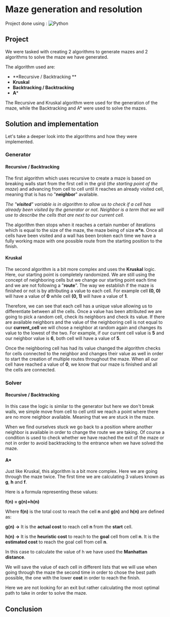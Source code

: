 # Maze generation and resolution

Project done using : ![Python](https://img.shields.io/badge/python-3670A0?style=for-the-badge&logo=python&logoColor=ffdd54)

## Project
We were tasked with creating 2 algorithms to generate mazes and 2 algorithms to solve the maze we have generated. 

The algorithm used are:
* **Recursive / Backtracking **
* **Kruskal**
* **Backtracking / Backtracking**
* **A***

The Recursive and Kruskal algorithm were used for the generation of the maze, while the Backtracking and A* were used to solve the mazes.

## Solution and implementation

Let's take a deeper look into the algorithms and how they were implemented.

### Generator

#### Recursive / Backtracking

The first algorithm which uses recursive to create a maze is based on breaking walls start from the first cell in the grid (_the starting point of the maze_) and advancing from cell to cell until it reaches an already visited cell, meaning that is has no "**neighbor**" available. 

_The "**visited**" variable is in algorithm to allow us to check if a cell has already been visited by the generator or not. Neighbor is a term that we will use to describe the cells that are next to our current cell._ 

The algorithm then stops when it reaches a certain number of iterations which is equal to the size of the maze, the maze being of size **n*n**. Once all cells have been visited and a wall has been broken each time we have a fully working maze with one possible route from the starting position to the finish. 

#### Kruskal

The second algorithm is a bit more complex and uses the **Kruskal** logic. Here, our starting point is completely randomized. We are still using the concept of neighboring cells but we change our starting point each time and we are not following a "**route**". The way we establish if the maze is finished or not is by attributing a value to each cell. For example cell **(0, 0)** will have a value of **0** while cell **(0, 1)** will have a value of **1**.

Therefore, we can see that each cell has a unique value allowing us to differentiate between all the cells. 
Once a value has been attributed we are going to pick a random cell, check its neighbors and check its value. If there are available neighbors and the value of the neighboring cell is not equal to our **current_cell** we will chose a neighbor at random again and changes its value to the lowest of the two. For example, if our current cell value is **5** and our neighbor value is **6**, both cell will have a value of **5**. 

Once the neighboring cell has had its value changed the algorithm checks for cells connected to the neighbor and changes their value as well in order to start the creation of multiple routes throughout the maze. 
When all our cell have reached a value of **0**, we know that our maze is finished and all the cells are connected. 

### Solver

#### Recursive / Backtracking

In this case the logic is similar to the generator but here we don't break walls, we simple move from cell to cell until we reach a point where there are no more neighbor available. Meaning that we are stuck in the maze.

When we find ourselves stuck we go back to a position where another neighbor is available in order to change the route we are taking. Of course a condition is used to check whether we have reached the exit of the maze or not in order to avoid backtracking to the entrance when we have solved the maze. 

#### A*

Just like Kruskal, this algorithm is a bit more complex. Here we are going through the maze twice. The first time we are calculating 3 values known as **g**, **h** and **f**.

Here is a formula representing these values: 

**f(n) = g(n)+h(n)**

Where **f(n)** is the total cost to reach the cell **n** and **g(n)** and **h(n)** are defined as:

**g(n) →** It is the **actual cost** to reach cell **n** from the **start** cell.

**h(n) →** It is the **heuristic cost** to reach to the **goal** cell from cell **n**. It is the **estimated cost** to reach the goal cell from cell **n**.

In this case to calculate the value of h we have used the **Manhattan distance**. 

We will save the value of each cell in different lists that we will use when going through the maze the second time in order to chose the best path possible, the one with the lower **cost** in order to reach the finish. 

Here we are not looking for an exit but rather calculating the most optimal path to take in order to solve the maze. 

## Conclusion

